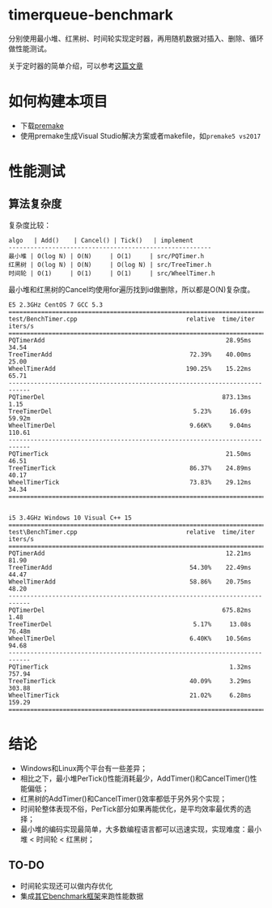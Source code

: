 # timerqueue-benchmark

分别使用最小堆、红黑树、时间轮实现定时器，再用随机数据对插入、删除、循环做性能测试。

关于定时器的简单介绍，可以参考[这篇文章](https://www.ibm.com/developerworks/cn/linux/l-cn-timers/index.html)


# 如何构建本项目

* 下载[premake](https://premake.github.io/download.html#v5)
* 使用premake生成Visual Studio解决方案或者makefile，如`premake5 vs2017`


# 性能测试

## 算法复杂度

复杂度比较：

```
algo   | Add()    | Cancel() | Tick()   | implement
--------------------------------------------------------
最小堆 | O(log N) | O(N)     | O(1)     | src/PQTimer.h
红黑树 | O(log N) | O(N)     | O(log N) | src/TreeTimer.h
时间轮 | O(1)     | O(1)     | O(1)     | src/WheelTimer.h
```

最小堆和红黑树的Cancel均使用for遍历找到id做删除，所以都是O(N)复杂度。



```
E5 2.3GHz CentOS 7 GCC 5.3
============================================================================
test/BenchTimer.cpp                              relative  time/iter  iters/s
============================================================================
PQTimerAdd                                                  28.95ms    34.54
TreeTimerAdd                                      72.39%    40.00ms    25.00
WheelTimerAdd                                    190.25%    15.22ms    65.71
----------------------------------------------------------------------------
PQTimerDel                                                 873.13ms     1.15
TreeTimerDel                                       5.23%     16.69s   59.92m
WheelTimerDel                                     9.66K%     9.04ms   110.61
----------------------------------------------------------------------------
PQTimerTick                                                 21.50ms    46.51
TreeTimerTick                                     86.37%    24.89ms    40.17
WheelTimerTick                                    73.83%    29.12ms    34.34
============================================================================


```

```
i5 3.4GHz Windows 10 Visual C++ 15
============================================================================
test\BenchTimer.cpp                              relative  time/iter  iters/s
============================================================================
PQTimerAdd                                                  12.21ms    81.90
TreeTimerAdd                                      54.30%    22.49ms    44.47
WheelTimerAdd                                     58.86%    20.75ms    48.20
----------------------------------------------------------------------------
PQTimerDel                                                 675.82ms     1.48
TreeTimerDel                                       5.17%     13.08s   76.48m
WheelTimerDel                                     6.40K%    10.56ms    94.68
----------------------------------------------------------------------------
PQTimerTick                                                  1.32ms   757.94
TreeTimerTick                                     40.09%     3.29ms   303.88
WheelTimerTick                                    21.02%     6.28ms   159.29
============================================================================
```


# 结论

* Windows和Linux两个平台有一些差异；
* 相比之下，最小堆PerTick()性能消耗最少，AddTimer()和CancelTimer()性能偏低；
* 红黑树的AddTimer()和CancelTimer()效率都低于另外另个实现；
* 时间轮整体表现不俗，PerTick部分如果再能优化，是平均效率最优秀的选择；
* 最小堆的编码实现最简单，大多数编程语言都可以迅速实现，实现难度：最小堆 < 时间轮 < 红黑树；


## TO-DO

* 时间轮实现还可以做内存优化
* 集成[其它benchmark框架](https://github.com/google/benchmark)来跑性能数据

